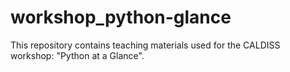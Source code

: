 # workshop_python-glance

This repository contains teaching materials used for the CALDISS workshop: "Python at a Glance".
